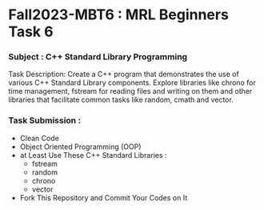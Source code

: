 # Fall2023-MBT6 : MRL Beginners Task 6
### Subject : C++ Standard Library Programming
Task Description: Create a C++ program that demonstrates the use of various C++ Standard Library components. Explore libraries like chrono for time management, fstream for reading files and writing on them and other libraries that facilitate common tasks like random, cmath and vector.
### Task Submission :
* Clean Code
* Object Oriented Programming (OOP)
* at Least Use These C++ Standard Libraries :
  * fstream
  * random
  * chrono
  * vector
* Fork This Repository and Commit Your Codes on It
